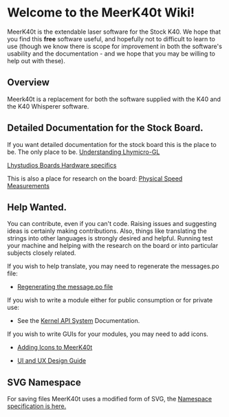 # Welcome to the MeerK40t Wiki!
MeerK40t is the extendable laser software for the Stock K40. We hope that you find this **free** software useful, and hopefully not to difficult to learn to use (though we know there is scope for improvement in both the software's usability and the documentation - and we hope that you may be willing to help out with these).

## Overview
Meerk40t is a replacement for both the software supplied with the K40 and the K40 Whisperer software.

## Detailed Documentation for the Stock Board.

If you want detailed documentation for the stock board this is the place to be. The only place to be.
[Understanding Lhymicro-GL](https://github.com/meerk40t/meerk40t/wiki/Tech:-Lhymicro-GL)

[Lhystudios Boards Hardware specifics](https://github.com/meerk40t/meerk40t/wiki/Tech:-Lhystudios-Hardware-specifics)

This is also a place for research on the board:
[Physical Speed Measurements](https://github.com/meerk40t/meerk40t/wiki/Tech:-Physical-Speed-Measurements)

## Help Wanted.

You can contribute, even if you can't code. Raising issues and suggesting ideas is certainly making contributions. Also, things like translating the strings into other languages is strongly desired and helpful. Running test your machine and helping with the research on the board or into particular subjects closely related.

If you wish to help translate, you may need to regenerate the messages.po file:

* [Regenerating the message.po file](https://github.com/meerk40t/meerk40t/wiki/Tech:-Foreign-Language-Translations)

If you wish to write a module either for public consumption or for private use:

* See the [Kernel API System](https://github.com/meerk40t/meerk40t/wiki/Tech:-Kernel-API-System) Documentation.

If you wish to write GUIs for your modules, you may need to add icons.

* [Adding Icons to MeerK40t](https://github.com/meerk40t/meerk40t/wiki/Adding-Icons-to-a-MeerK40t-Module)

* [UI and UX Design Guide](https://github.com/meerk40t/meerk40t/wiki/UI-and-UX-Design-Guide)

## SVG Namespace

For saving files MeerK40t uses a modified form of SVG, the [Namespace specification is here.](https://github.com/meerk40t/meerk40t/wiki/Namespace)

